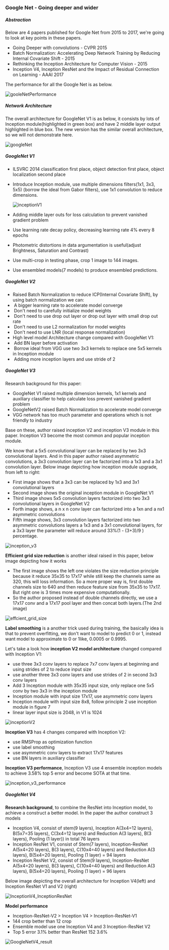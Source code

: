 ### Google Net - Going deeper and wider

##### Abstraction

Below are 4 papers published for Google Net from 2015 to 2017, we're going to look at key points in these papers.

- Going Deeper with convolutions - CVPR 2015
- Batch Normalization: Accelerating Deep Network Training by Reducing Internal Covariate Shift - 2015
- Rethinking the Inception Architecture for Computer Vision - 2015
- Inception V4, Inception ResNet and the Impact of Residual Connection on Learning - AAAI 2017

The performance for all the Google Net is as below.

![gooleNetPerformance](https://github.com/Qucy/cv-baseline/blob/master/img/gooleNetPerformance.JPG)

##### Network Architecture

The overall architecture for GoogleNet V1 is as below, it consists by lots of Inception module(highlighted in green box) and have 2 middle layer output highlighted in blue box. The new version has the similar overall architecture, so we will not demonstrate here.

![googleNet](https://github.com/Qucy/cv-baseline/blob/master/img/googleNet.jpg)



##### GoogleNet V1

- ILSVRC 2014 classification first place, object detection first place, object localization second place

- Introduce Inception module, use multiple dimensions filters(1x1, 3x3, 5x5) (borrow the ideal from Gabor filters), use 1x1 convolution to reduce dimensions.

  ![inceptionV1](https://github.com/Qucy/cv-baseline/blob/master/img/inceptionV1.jpg)

- Adding middle layer outs for loss calculation to prevent vanished gradient problem

- Use learning rate decay policy, decreasing learning rate 4% every 8 epochs

- Photometric distortions in data argumentation is useful(adjust Brightness, Saturation and Contrast)

- Use multi-crop in testing phase, crop 1 image to 144 images.

- Use ensembled models(7 models) to produce ensembled predictions.

##### GoogleNet V2

- Raised Batch Normalization to reduce ICP(Internal Covariate Shift), by using batch normalization we can:
- ​    A bigger learning rate to accelerate model converge
- ​    Don't need to carefully initialize model weights
- ​    Don't need to use drop out layer or drop out layer with small drop out rate
- ​    Don't need to use L2 normalization for model weights
- ​    Don't need to use LNR (local response normalization)
- High level model Architecture change compared with GoogleNet V1:
- ​    Add BN layer before activation
- ​    Borrow ideal from VGG use two 3x3 kernels to replace one 5x5 kernels in Inception module
- ​    Adding more inception layers and use stride of 2

##### GoogleNet V3

Research background for this paper:

- GoogleNet V1 raised multiple dimension kernels, 1x1 kernels and auxiliary classifier to help calculate loss prevent vanished gradient problem
- GoogleNetV2 raised Batch Normalization to accelerate model converge
- VGG network has too much parameter and operations which is not friendly to industry

Base on these, author raised inception V2 and inception V3 module in this paper. Inception V3 become the most common and popular inception module.

We know that a 5x5 convolutional layer can be replaced by two 3x3 convolutional layers. And in this paper author raised asymmetric convolutions, a 3x3 convolution layer can be factorized into a 1x3 and a 3x1 convolution layer. Below image depicting how inception module upgrade, from left to right:

- First image shows that a 3x3 can be replaced by 1x3 and 3x1 convolutional layers
- Second image shows the original inception module in GoogleNet V1
- Third image shows 5x5 convolution layers factorized into two 3x3 convolutional layers in GoogleNet V2
- Forth image shows, a n x n conv layer can factorized into a 1xn and a nx1 asymmetric convolutions
- Fifth image shows, 3x3 convolution layers factorized into two asymmetric convolutions layers a 1x3 and a 3x1 convolutional layers, for a 3x3 layer the parameter will reduce around 33%(1 - (3+3)/9 ) percentage.

![inception_v3](https://github.com/Qucy/cv-baseline/blob/master/img/inception_v3.jpg)

**Efficient grid size reduction** is another ideal raised in this paper, below image depicting how it works

- The first image shows the left one violates the size reduction principle because it reduce 35x35 to 17x17 while still keep the channels same as 320, this will loss information. So a more proper way is, first double channels size to 640 and then reduce feature size from 35x35 to 17x17. But right one is 3 times more expensive computationally.
- So the author proposed instead of double channels directly, we use a 17x17 conv and a 17x17 pool layer and then concat both layers.(The 2nd image)

![effcient_grid_size](https://github.com/Qucy/cv-baseline/blob/master/img/effcient_grid_size.jpg)

**Label smoothing** is a another trick used during training, the basically idea is that to prevent overfitting, we don't want to model to predict 0 or 1, instead want model to approximate to 0 or 1like, 0.0005 or 0.9995.

Let's take a look how **inception V2 model architecture** changed compared with Inception V1:

- use three 3x3 conv layers to replace 7x7 conv layers at beginning and using strides of 2 to reduce input size
- use another three 3x3 conv layers and use strides of 2 in second 3x3 conv layers
- Add 3 Inception module with 35x35 input size, only replace one 5x5 conv by two 3x3 in the inception module
- Inception module with input size 17x17, use asymmetric conv layers
- Inception module with input size 8x8, follow principle 2 use inception module in figure 7
- linear layer input size is 2048, in V1 is 1024

![inceptionV2](https://github.com/Qucy/cv-baseline/blob/master/img/inceptionV2.jpg)

**Inception V3** has 4 changes compared with Inception V2:

- use RMSProp as optimization function
- use label smoothing
- use asymmetric conv layers to extract 17x17 features
- use BN layers in auxiliary classifier

**Inception V3 performance**, Inception V3 use 4 ensemble inception models to achieve 3.58% top 5 error and become SOTA at that time.

![inception_v3_performance](https://github.com/Qucy/cv-baseline/blob/master/img/inception_v3_performance.jpg)

##### GoogleNet V4

**Research background**, to combine the ResNet into Inception model, to achieve a construct a better model. In the paper the author construct 3 models

- Inception V4, consist of stem(9 layers), Inception A(3x4=12 layers), B(5x7=35 layers), C(3x4=12 layers) and Reduction A(3 layers), B(3 layers), Pooling (1 layer)) in total 76 layers
- Inception ResNet V1, consist of Stem(7 layers), Inception-ResNet A(5x4=20 layers), B(3 layers), C(10x4=40 layers) and Reduction A(3 layers), B(5x4=20 layers), Pooling (1 layer) = 94 layers
- Inception ResNet V2, consist of Stem(9 layers), Inception-ResNet A(5x4=20 layers), B(3 layers), C(10x4=40 layers) and Reduction A(3 layers), B(5x4=20 layers), Pooling (1 layer) = 96 layers

Below image depicting the overall architecture for Inception V4(left) and Inception ResNet V1 and V2 (right)

 ![InceptionV4_InceptionResNet](https://github.com/Qucy/cv-baseline/blob/master/img/InceptionV4_InceptionResNet.jpg)

**Model performance**

- Inception-ResNet-V2 > Inception V4 > Inception-ResNet-V1
- 144 crop better than 12 crop
- Ensemble model use one Inception V4 and 3 Inception-ResNet V2
- Top 5 error 3.1% better than ResNet 152 3.6%

![GoogleNetV4_result](https://github.com/Qucy/cv-baseline/blob/master/img/GoogleNetV4_result.jpg)